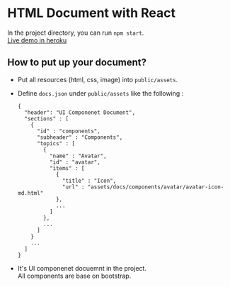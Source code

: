 # HTML Document with React

In the project directory, you can run `npm start`.  
[Live demo in heroku](https://doc-react.herokuapp.com/)

## How to put up your document?

- Put all resources (html, css, image) into `public/assets`.

- Define `docs.json` under `public/assets` like the following :
  ```
  {
    "header": "UI Componenet Document",
    "sections" : [
      {
        "id" : "components",
        "subheader" : "Components", 
        "topics" : [
          { 
            "name" : "Avatar", 
            "id" : "avatar", 
            "items" : [
              {
                "title" : "Icon",
                "url" : "assets/docs/components/avatar/avatar-icon-md.html"
              },
              ...
            ]
          },
          ...
        ]
      }
      ...
    ]
  }
  ```
- It's UI componenet docuemnt in the project.  
  All components are base on bootstrap.